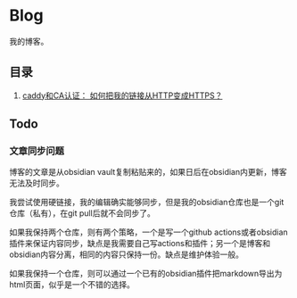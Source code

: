 # Blog

我的博客。

## 目录

1. [caddy和CA认证： 如何把我的链接从HTTP变成HTTPS？](./network-caddy-certificate.md)

## Todo

### 文章同步问题
博客的文章是从obsidian vault复制粘贴来的，如果日后在obsidian内更新，博客无法及时同步。

我尝试使用硬链接，我的编辑确实能够同步，但是我的obsidian仓库也是一个git仓库（私有），在git pull后就不会同步了。

如果我保持两个仓库，则有两个策略，一个是写一个github actions或者obsidian插件来保证内容同步，缺点是我需要自己写actions和插件；另一个是博客和obsidian内容分离，相同的内容只保持一份。缺点是维护体验一般。

如果我保持一个仓库，则可以通过一个已有的obsidian插件把markdown导出为html页面，似乎是一个不错的选择。
